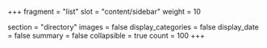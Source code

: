 +++
fragment = "list"
slot = "content/sidebar"
weight = 10

section = "directory"
images = false
display_categories = false
display_date = false
summary = false
collapsible = true
count = 100
+++
